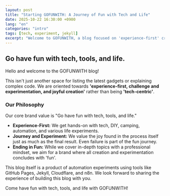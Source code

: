 ```yaml
---
layout: post
title: "Starting GOFUNWITH: A Journey of Fun with Tech and Life"
date: 2025-10-22 16:30:00 +0900
lang: "en"
categories: "intro"
tags: [tech, experiment, jekyll]
excerpt: "Welcome to GOFUNWITH, a blog focused on 'experience-first' creative fun, not just technology. Discover our philosophy and the journey ahead."
---
```


## Go have fun with tech, tools, and life.

Hello and welcome to the GOFUNWITH blog!

This isn't just another space for listing the latest gadgets or explaining complex code. We are oriented towards **'experience-first, challenge and experimentation, and joyful creation'** rather than being **'tech-centric'**.

### Our Philosophy

Our core brand value is "Go have fun with tech, tools, and life."

* **Experience-First:** We get hands-on with tech, DIY, camping, automation, and various life experiments.
* **Journey and Experiment:** We value the joy found in the process itself just as much as the final result. Even failure is part of the fun journey.
* **Ending in Fun:** While we cover in-depth topics with a professional mindset, we aim for a brand where all creation and experimentation concludes with 'fun'.

This blog itself is a product of automation experiments using tools like GitHub Pages, Jekyll, Cloudflare, and n8n. We look forward to sharing the experience of building this blog with you.

Come have fun with tech, tools, and life with GOFUNWITH!
